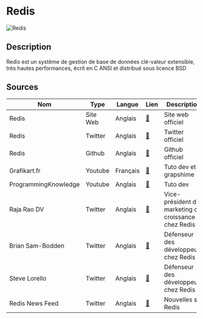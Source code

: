 # Redis

![Redis](https://redis.com/wp-content/themes/wpx/assets/images/logo-redis-white.svg?auto=webp&quality=85,75&width=300 "Image de Redis")

## Description

Redis est un système de gestion de base de données clé-valeur extensible, très hautes performances, écrit en C ANSI et distribué sous licence BSD

## Sources

| Nom                  | Type     | Langue   | Lien                                                     | Description                                          | Tags                                           | Note |
| -------------------- | -------- | -------- | -------------------------------------------------------- | ---------------------------------------------------- | ---------------------------------------------- | ---- |
| Redis                | Site Web | Anglais  | [:link:](https://redis.io)                               | Site web officiel                                    | database/cache/streaming engine/message broker | 5/5  |
| Redis                | Twitter  | Anglais  | [:link:](https://twitter.com/redisinc)                   | Twitter officiel                                     | Actualité Redis                                | 5/5  |
| Redis                | Github   | Anglais  | [:link:](https://github.com/redis/redis)                 | Github officiel                                      | Github Redis                                   | 5/5  |
| Grafikart.fr         | Youtube  | Français | [:link:](https://www.youtube.com/c/grafikart)            | Tuto dev et grapshime                                | Redis Tuto                                     | 5/5  |
| ProgrammingKnowledge | Youtube  | Anglais  | [:link:](https://www.youtube.com/c/ProgrammingKnowledge) | Tuto dev                                             | Redis Tuto                                     | 5/5  |
| Raja Rao DV          | Twitter  | Anglais  | [:link:](https://twitter.com/rajaraodv)                  | Vice-président du marketing de croissance chez Redis | Actu Redis                                     | 5/5  |
| Brian Sam-Bodden     | Twitter  | Anglais  | [:link:](https://twitter.com/bsbodden)                   | Défenseur des développeurs chez Redis                | Actu Redis                                     | 5/5  |
| Steve Lorello        | Twitter  | Anglais  | [:link:](https://twitter.com/slorello)                   | Défenseur des développeurs chez Redis                | Actu Redis                                     | 5/5  |
| Redis News Feed      | Twitter  | Anglais  | [:link:](https://twitter.com/redisfeed)                  | Nouvelles sur Redis                                  | Actu Redis                                     | 5/5  |
